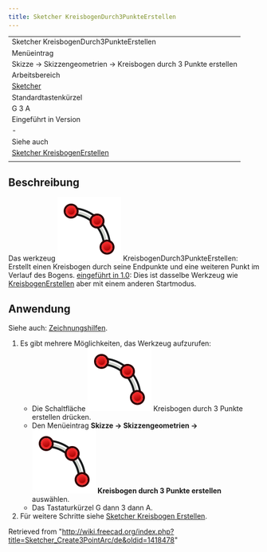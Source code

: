 ```yaml
---
title: Sketcher KreisbogenDurch3PunkteErstellen
---
```


|                                                                                |
| ------------------------------------------------------------------------------ |
| Sketcher KreisbogenDurch3PunkteErstellen                                       |
| Menüeintrag                                                                    |
| Skizze → Skizzengeometrien → Kreisbogen durch 3 Punkte erstellen               |
| Arbeitsbereich                                                                 |
| [Sketcher](/Sketcher_Workbench/de "Sketcher Workbench/de")                     |
| Standardtastenkürzel                                                           |
| G 3 A                                                                          |
| Eingeführt in Version                                                          |
| -                                                                              |
| Siehe auch                                                                     |
| [Sketcher KreisbogenErstellen](/Sketcher_CreateArc/de "Sketcher CreateArc/de") |
|                                                                                |

## Beschreibung

Das werkzeug ![](/src/assets/images/Sketcher_Create3PointArc.svg) KreisbogenDurch3PunkteErstellen: Erstellt einen Kreisbogen durch seine Endpunkte und eine weiteren Punkt im Verlauf des Bogens. [eingeführt in 1.0](/Release_notes_1.0/de "Release notes 1.0/de"): Dies ist dasselbe Werkzeug wie [KreisbogenErstellen](/Sketcher_CreateArc/de "Sketcher CreateArc/de") aber mit einem anderen Startmodus.

## Anwendung

Siehe auch: [Zeichnungshilfen](/Sketcher_Workbench/de#Zeichnungshilfen "Sketcher Workbench/de").

1. Es gibt mehrere Möglichkeiten, das Werkzeug aufzurufen:
   - Die Schaltfläche ![](/src/assets/images/Sketcher_Create3PointArc.svg) Kreisbogen durch 3 Punkte erstellen drücken.
   - Den Menüeintrag **Skizze → Skizzengeometrien → ![](/src/assets/images/Sketcher_Create3PointArc.svg) Kreisbogen durch 3 Punkte erstellen** auswählen.
   - Das Tastaturkürzel G dann 3 dann A.
2. Für weitere Schritte siehe [Sketcher Kreisbogen Erstellen](/Sketcher_CreateArc/de#Anwendung "Sketcher CreateArc/de").

Retrieved from "<http://wiki.freecad.org/index.php?title=Sketcher_Create3PointArc/de&oldid=1418478>"
